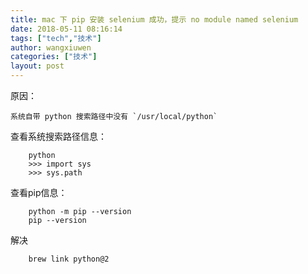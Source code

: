 ```yaml
---
title: mac 下 pip 安装 selenium 成功，提示 no module named selenium
date: 2018-05-11 08:16:14
tags: ["tech","技术"]
author: wangxiuwen
categories: ["技术"]
layout: post
---
```


原因：
	
	系统自带 python 搜索路径中没有 `/usr/local/python`

查看系统搜索路径信息：
```
	python
	>>> import sys
	>>> sys.path
```
查看pip信息：
```	
	python -m pip --version
	pip --version
```

解决
```
	brew link python@2
```